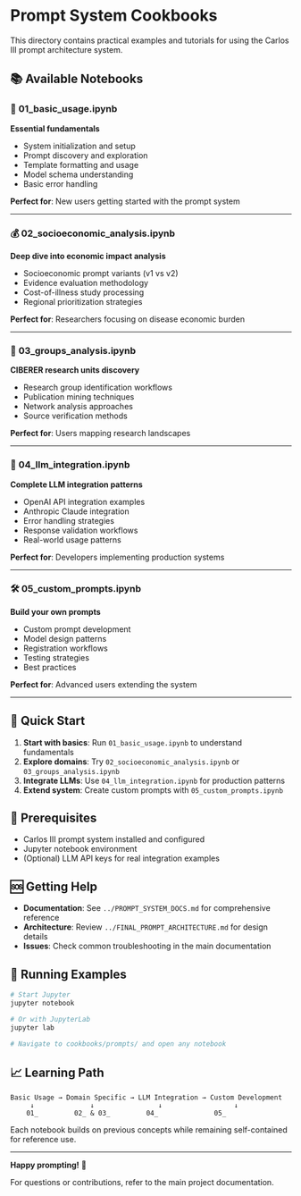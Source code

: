 # Prompt System Cookbooks

This directory contains practical examples and tutorials for using the Carlos III prompt architecture system.

## 📚 Available Notebooks

### 🚀 **01_basic_usage.ipynb**
**Essential fundamentals**
- System initialization and setup
- Prompt discovery and exploration  
- Template formatting and usage
- Model schema understanding
- Basic error handling

**Perfect for**: New users getting started with the prompt system

---

### 💰 **02_socioeconomic_analysis.ipynb** 
**Deep dive into economic impact analysis**
- Socioeconomic prompt variants (v1 vs v2)
- Evidence evaluation methodology
- Cost-of-illness study processing
- Regional prioritization strategies

**Perfect for**: Researchers focusing on disease economic burden

---

### 🏥 **03_groups_analysis.ipynb**
**CIBERER research units discovery**
- Research group identification workflows
- Publication mining techniques
- Network analysis approaches  
- Source verification methods

**Perfect for**: Users mapping research landscapes

---

### 🔌 **04_llm_integration.ipynb**
**Complete LLM integration patterns** 
- OpenAI API integration examples
- Anthropic Claude integration
- Error handling strategies
- Response validation workflows
- Real-world usage patterns

**Perfect for**: Developers implementing production systems

---

### 🛠️ **05_custom_prompts.ipynb**
**Build your own prompts**
- Custom prompt development
- Model design patterns
- Registration workflows
- Testing strategies
- Best practices

**Perfect for**: Advanced users extending the system

---

## 🎯 Quick Start

1. **Start with basics**: Run `01_basic_usage.ipynb` to understand fundamentals
2. **Explore domains**: Try `02_socioeconomic_analysis.ipynb` or `03_groups_analysis.ipynb`
3. **Integrate LLMs**: Use `04_llm_integration.ipynb` for production patterns
4. **Extend system**: Create custom prompts with `05_custom_prompts.ipynb`

## 🔧 Prerequisites

- Carlos III prompt system installed and configured
- Jupyter notebook environment
- (Optional) LLM API keys for real integration examples

## 🆘 Getting Help

- **Documentation**: See `../PROMPT_SYSTEM_DOCS.md` for comprehensive reference
- **Architecture**: Review `../FINAL_PROMPT_ARCHITECTURE.md` for design details
- **Issues**: Check common troubleshooting in the main documentation

## 🔄 Running Examples

```bash
# Start Jupyter
jupyter notebook

# Or with JupyterLab
jupyter lab

# Navigate to cookbooks/prompts/ and open any notebook
```

## 📈 Learning Path

```
Basic Usage → Domain Specific → LLM Integration → Custom Development
     ↓              ↓                ↓                  ↓
    01_         02_ & 03_         04_              05_
```

Each notebook builds on previous concepts while remaining self-contained for reference use.

---

**Happy prompting!** 🚀

For questions or contributions, refer to the main project documentation. 